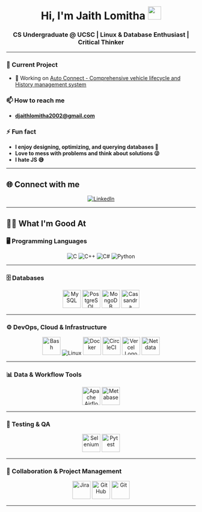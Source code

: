 <h1 align="center">Hi, I'm Jaith Lomitha <img src="https://media.giphy.com/media/hvRJCLFzcasrR4ia7z/giphy.gif" width="35"></h1>
<h3 align="center">CS Undergraduate @ UCSC | Linux & Database Enthusiast | Critical Thinker </h3>

<!-- <p align="left">
  <a href="https://github.com/DenverCoder1/readme-typing-svg">
    <img src="https://readme-typing-svg.herokuapp.com?font=Time+New+Roman&color=%23C8BE25&size=25&center=true&vCenter=true&width=600&height=100&lines=Computer+Science+Undergraduate;Linux;Always+learning+new+things">
  </a>
</p>

<p align="right">
  <img src="https://github.com/Adam-pw/Adam-pw/blob/main/animation_500_kxa883sd.gif" alt="adam-pw" />
</p>

<p align="center">
  <img src="https://komarev.com/ghpvc/?username=jaithlomitha2002&label=Profile%20views&color=0e75b6&style=flat" alt="profile views" />
</p> -->

---

### 💼 Current Project
- 🔭 Working on [Auto Connect - Comprehensive vehicle lifecycle and History management system](https://github.com/Dark-Zeus/auto-connect.git)
<!--
### 🌱 Currently Learning
- **Ansible** -->

### 📫 How to reach me
- **djaithlomitha2002@gmail.com**

### ⚡ Fun fact
- **I enjoy designing, optimizing, and querying databases 🤗**
- **Love to mess with problems and think about solutions 😜**
- **I hate JS 😅**

---

## 🌐 Connect with me

<p align="center">
  <a href="https://www.linkedin.com/in/jaith-lomitha-24759928a" target="_blank">
    <img src="https://img.icons8.com/fluency/48/000000/linkedin.png" alt="LinkedIn" />
  </a>
</p>

---

## 🧑‍💻 What I'm Good At

### 🖥️ Programming Languages
<p align="center">
  <img src="https://img.icons8.com/color/48/000000/c-programming.png" alt="C" />
  <img src="https://img.icons8.com/color/48/000000/c-plus-plus-logo.png" alt="C++" />
  <img src="https://img.icons8.com/color/48/000000/c-sharp-logo.png" alt="C#" />
  <img src="https://img.icons8.com/color/48/000000/python--v1.png" alt="Python" />
</p>

---

### 🗄️ Databases
<p align="center">
  <img src="https://cdn.simpleicons.org/mysql" height="48" alt="MySQL" />
  <img src="https://cdn.simpleicons.org/postgresql" height="48" alt="PostgreSQL" />
  <img src="https://cdn.simpleicons.org/mongodb" height="48" alt="MongoDB" />
  <img src="https://cdn.simpleicons.org/apachecassandra" height="48" alt="Cassandra" />
</p>

---

### ⚙️ DevOps, Cloud & Infrastructure
<p align="center">
  <img src="https://cdn.simpleicons.org/gnubash" height="48" alt="Bash" />
  <img src="https://img.icons8.com/color/48/000000/linux.png" alt="Linux" />
  <img src="https://cdn.simpleicons.org/docker" height="48" alt="Docker" />
  <img src="https://cdn.simpleicons.org/circleci" height="48" alt="CircleCI" />
  <img src="https://www.vectorlogo.zone/logos/vercel/vercel-ar21.svg" height="48" alt="Vercel Logo" />
  <img src="https://cdn.simpleicons.org/netdata" height="48" alt="Netdata" />
</p>

---

### 📊 Data & Workflow Tools
<p align="center">
  <img src="https://upload.wikimedia.org/wikipedia/commons/d/de/AirflowLogo.png" height="48" alt="Apache Airflow" />
  <img src="https://cdn.simpleicons.org/metabase" height="48" alt="Metabase" />
</p>

---

### 🧪 Testing & QA
<p align="center">
  <img src="https://cdn.simpleicons.org/selenium" height="48" alt="Selenium" />
  <img src="https://cdn.simpleicons.org/pytest" height="48" alt="Pytest" />
</p>

---

### 🤝 Collaboration & Project Management
<p align="center">
  <img src="https://cdn.simpleicons.org/jira" height="48" alt="Jira" />
  <img src="https://cdn.jsdelivr.net/npm/simple-icons@latest/icons/github.svg" height="48" alt="GitHub" />
  <img src="https://cdn.simpleicons.org/git" height="48" alt="Git" />
</p>  

---
<!--
## 📈 GitHub Stats

<p align="center">
  <img src="https://github-readme-stats.vercel.app/api?username=jaithlomitha2002&theme=algolia&show_icons=true" alt="GitHub Stats" />
  <br>
  <img src="https://github-readme-streak-stats.herokuapp.com?user=jaithlomitha2002&theme=algolia&date_format=M%20j%5B%2C%20Y%5D" alt="GitHub Streak" />
  <br>
  <img src="https://github-readme-stats.vercel.app/api/top-langs/?username=jaithlomitha2002&theme=algolia&layout=compact" alt="Top Languages" />
</p> -->
